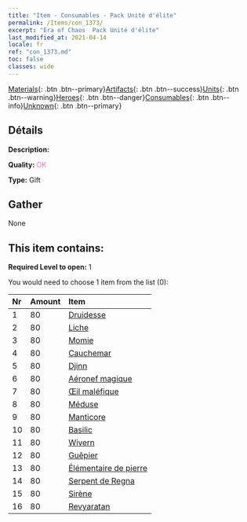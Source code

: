```yaml
---
title: "Item - Consumables - Pack Unité d'élite"
permalink: /Items/con_1373/
excerpt: "Era of Chaos  Pack Unité d'élite"
last_modified_at: 2021-04-14
locale: fr
ref: "con_1373.md"
toc: false
classes: wide
---
```

 [Materials](/fr/Items/){: .btn .btn--primary}[Artifacts](/fr/Items/Artifacts/){: .btn .btn--success}[Units](/fr/Items/Units/){: .btn .btn--warning}[Heroes](/fr/Items/Heroes/){: .btn .btn--danger}[Consumables](/fr/Items/Consumables/){: .btn .btn--info}[Unknown](/fr/Items/Unknown/){: .btn .btn--primary}

## Détails
 **Description:** 

 **Quality:** <span style="color: #DA70D6">OK</span>

 **Type:** Gift

## Gather

  None

## This item contains:

 **Required Level to open:** 1

 You would need to choose 1 item from the list (0):

  | Nr | Amount |     Item    |
  |:---|:-------|:------------|
  | 1 | 80 | [Druidesse](/fr/Items/unt_206/) | 
  | 2 | 80 | [Liche](/fr/Items/unt_212/) | 
  | 3 | 80 | [Momie](/fr/Items/unt_215/) | 
  | 4 | 80 | [Cauchemar](/fr/Items/unt_233/) | 
  | 5 | 80 | [Djinn](/fr/Items/unt_239/) | 
  | 6 | 80 | [Aéronef magique](/fr/Items/unt_242/) | 
  | 7 | 80 | [Œil maléfique](/fr/Items/unt_246/) | 
  | 8 | 80 | [Méduse](/fr/Items/unt_247/) | 
  | 9 | 80 | [Manticore](/fr/Items/unt_249/) | 
  | 10 | 80 | [Basilic](/fr/Items/unt_256/) | 
  | 11 | 80 | [Wivern](/fr/Items/unt_258/) | 
  | 12 | 80 | [Guêpier](/fr/Items/unt_260/) | 
  | 13 | 80 | [Élémentaire de pierre](/fr/Items/unt_266/) | 
  | 14 | 80 | [Serpent de Regna](/fr/Items/unt_276/) | 
  | 15 | 80 | [Sirène](/fr/Items/unt_277/) | 
  | 16 | 80 | [Revyaratan](/fr/Items/unt_280/) | 
